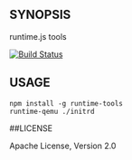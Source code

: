## SYNOPSIS

runtime.js tools

[![Build Status](https://travis-ci.org/runtimejs/runtime-tools.svg)](https://travis-ci.org/runtimejs/runtime-tools)

## USAGE

```
npm install -g runtime-tools
runtime-qemu ./initrd
```

##LICENSE

Apache License, Version 2.0
